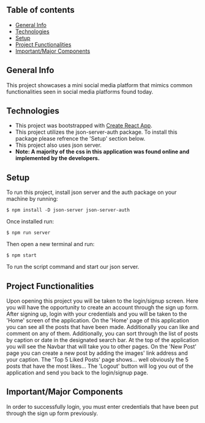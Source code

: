 ## Table of contents
* [General Info](#general-info)
* [Technologies](#technologies)
* [Setup](#setup)
* [Project Functionalities](#project-functionalities)
* [Important/Major Components](#importantmajor-components)

## General Info
This project showcases a mini social media platform that mimics common functionalities seen in social media platforms found today.

## Technologies 
 * This project was bootstrapped with [Create React App](https://github.com/facebook/create-react-app).
 * This project utilizes the json-server-auth package. To install this package please refrence the 'Setup' section below. 
 * This project also uses json server.
 * **Note: A majority of the css in this application was found online and implemented by the developers.**

## Setup
To run this project, install json server and the auth package on your machine by running: 
```
$ npm install -D json-server json-server-auth
```
Once installed run:
```
$ npm run server
```
Then open a new terminal and run:
```
$ npm start
```
To run the script command and start our json server. 

## Project Functionalities 
Upon opening this project you will be taken to the login/signup screen. Here you will have the opportunity to create an account through the sign up form. 
After signing up, login with your credentials and you will be taken to the 'Home' screen of the application. 
On the 'Home' page of this application you can see all the posts that have been made. Additionally you can like and comment on any of them. 
Additionally, you can sort through the list of posts by caption or date in the designated search bar. 
At the top of the application you will see the Navbar that will take you to other pages.
On the 'New Post' page you can create a new post by adding the images' link address and your caption.
The 'Top 5 Liked Posts' page shows... well obviously the 5 posts that have the most likes...
The 'Logout' button will log you out of the application and send you back to the login/signup page. 

## Important/Major Components
In order to successfully login, you must enter credentials that have been put through the sign up form previously. 
